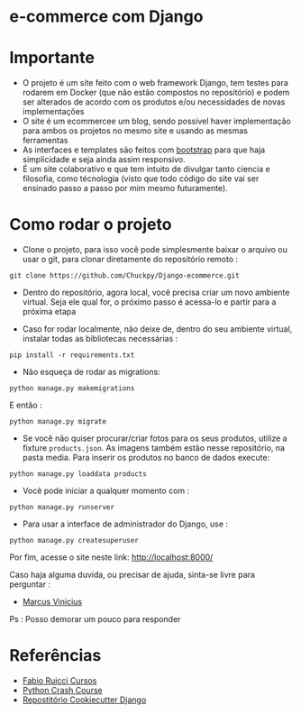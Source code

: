 # e-commerce com Django

# Importante

- O projeto é um site feito com o web framework Django, tem testes para rodarem em Docker (que não estão compostos no repositório) e podem ser alterados de acordo com os produtos e/ou necessidades de novas implementações
- O site é um ecommercee um blog, sendo possivel haver implementação para ambos os projetos no mesmo site e usando as mesmas ferramentas
- As interfaces e templates são feitos com [bootstrap](https://getbootstrap.com/docs/4.0/examples/) para que haja simplicidade e seja ainda assim responsivo.
- É um site colaborativo e que tem intuito de divulgar tanto ciencia e filosofia, como técnologia (visto que todo código do site vai ser ensinado passo a passo por mim mesmo futuramente).


# Como rodar o projeto

- Clone o projeto, para isso você pode simplesmente baixar o arquivo ou usar o git, para clonar diretamente do repositório remoto :
```
git clone https://github.com/Chuckpy/Django-ecommerce.git
```
- Dentro do repositório, agora local, você precisa criar um novo ambiente virtual. Seja ele qual for, o próximo passo é acessa-lo e partir para a próxima etapa

- Caso for rodar localmente, não deixe de, dentro do seu ambiente virtual, instalar todas as bibliotecas necessárias :
```
pip install -r requirements.txt
```

- Não esqueça de rodar as migrations:
```
python manage.py makemigrations
```
E então :
```
python manage.py migrate
```

- Se você não quiser procurar/criar fotos para os seus produtos, utilize a fixture `products.json`. As imagens também estão nesse repositório, na pasta media. Para inserir os produtos no banco de dados execute:
```
python manage.py loaddata products
```
- Você pode iniciar a qualquer momento com : 
```
python manage.py runserver
```

- Para usar a interface de administrador do Django, use :
```
python manage.py createsuperuser
```



Por fim, acesse o site neste link: [http://localhost:8000/](http://localhost:8000/)

Caso haja alguma duvida, ou precisar de ajuda, sinta-se livre para perguntar :

- [Marcus Vinicius](https://twitter.com/MarcusV92211788)

Ps : Posso demorar um pouco para responder
 

# Referências

- [Fabio Ruicci Cursos](https://www.fabioruicci.com.br/)
- [Python Crash Course](https://www.amazon.com.br/Python-Crash-Course-Eric-Matthes/dp/1593279280)
- [Repostitório Cookiecutter Django](https://github.com/pydanny/cookiecutter-django)